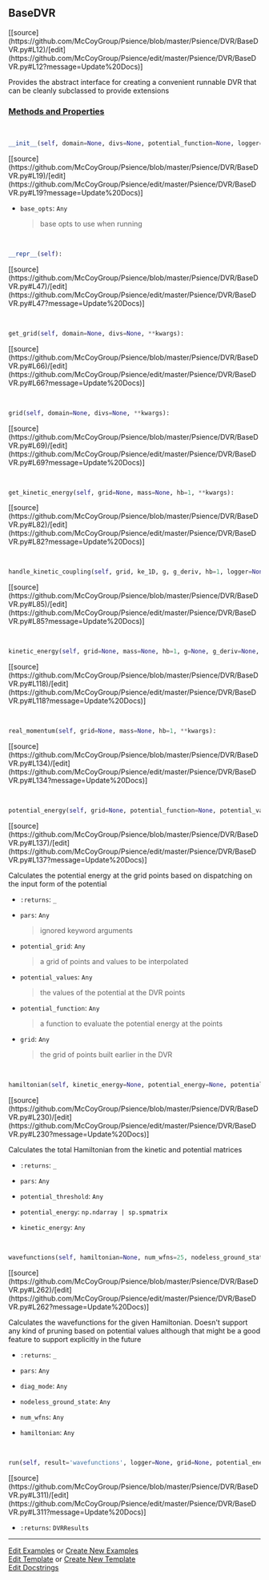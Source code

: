 ## <a id="Psience.DVR.BaseDVR.BaseDVR">BaseDVR</a> 
<div class="docs-source-link" markdown="1">
[[source](https://github.com/McCoyGroup/Psience/blob/master/Psience/DVR/BaseDVR.py#L12)/[edit](https://github.com/McCoyGroup/Psience/edit/master/Psience/DVR/BaseDVR.py#L12?message=Update%20Docs)]
</div>

Provides the abstract interface for creating a
convenient runnable DVR that can be cleanly subclassed to provide
extensions



<div class="collapsible-section">
 <div class="collapsible-section collapsible-section-header" markdown="1">
 
### <a class="collapse-link" data-toggle="collapse" href="#methods">Methods and Properties</a> <a class="float-right" data-toggle="collapse" href="#methods"><i class="fa fa-chevron-down"></i></a>

 </div>
 <div class="collapsible-section collapsible-section-body collapse" id="methods" markdown="1">

<a id="Psience.DVR.BaseDVR.BaseDVR.__init__" class="docs-object-method">&nbsp;</a> 
```python
__init__(self, domain=None, divs=None, potential_function=None, logger=None, **base_opts): 
```
<div class="docs-source-link" markdown="1">
[[source](https://github.com/McCoyGroup/Psience/blob/master/Psience/DVR/BaseDVR.py#L19)/[edit](https://github.com/McCoyGroup/Psience/edit/master/Psience/DVR/BaseDVR.py#L19?message=Update%20Docs)]
</div>


- `base_opts`: `Any`
    >base opts to use when running

<a id="Psience.DVR.BaseDVR.BaseDVR.__repr__" class="docs-object-method">&nbsp;</a> 
```python
__repr__(self): 
```
<div class="docs-source-link" markdown="1">
[[source](https://github.com/McCoyGroup/Psience/blob/master/Psience/DVR/BaseDVR.py#L47)/[edit](https://github.com/McCoyGroup/Psience/edit/master/Psience/DVR/BaseDVR.py#L47?message=Update%20Docs)]
</div>

<a id="Psience.DVR.BaseDVR.BaseDVR.get_grid" class="docs-object-method">&nbsp;</a> 
```python
get_grid(self, domain=None, divs=None, **kwargs): 
```
<div class="docs-source-link" markdown="1">
[[source](https://github.com/McCoyGroup/Psience/blob/master/Psience/DVR/BaseDVR.py#L66)/[edit](https://github.com/McCoyGroup/Psience/edit/master/Psience/DVR/BaseDVR.py#L66?message=Update%20Docs)]
</div>

<a id="Psience.DVR.BaseDVR.BaseDVR.grid" class="docs-object-method">&nbsp;</a> 
```python
grid(self, domain=None, divs=None, **kwargs): 
```
<div class="docs-source-link" markdown="1">
[[source](https://github.com/McCoyGroup/Psience/blob/master/Psience/DVR/BaseDVR.py#L69)/[edit](https://github.com/McCoyGroup/Psience/edit/master/Psience/DVR/BaseDVR.py#L69?message=Update%20Docs)]
</div>

<a id="Psience.DVR.BaseDVR.BaseDVR.get_kinetic_energy" class="docs-object-method">&nbsp;</a> 
```python
get_kinetic_energy(self, grid=None, mass=None, hb=1, **kwargs): 
```
<div class="docs-source-link" markdown="1">
[[source](https://github.com/McCoyGroup/Psience/blob/master/Psience/DVR/BaseDVR.py#L82)/[edit](https://github.com/McCoyGroup/Psience/edit/master/Psience/DVR/BaseDVR.py#L82?message=Update%20Docs)]
</div>

<a id="Psience.DVR.BaseDVR.BaseDVR.handle_kinetic_coupling" class="docs-object-method">&nbsp;</a> 
```python
handle_kinetic_coupling(self, grid, ke_1D, g, g_deriv, hb=1, logger=None, **kwargs): 
```
<div class="docs-source-link" markdown="1">
[[source](https://github.com/McCoyGroup/Psience/blob/master/Psience/DVR/BaseDVR.py#L85)/[edit](https://github.com/McCoyGroup/Psience/edit/master/Psience/DVR/BaseDVR.py#L85?message=Update%20Docs)]
</div>

<a id="Psience.DVR.BaseDVR.BaseDVR.kinetic_energy" class="docs-object-method">&nbsp;</a> 
```python
kinetic_energy(self, grid=None, mass=None, hb=1, g=None, g_deriv=None, **kwargs): 
```
<div class="docs-source-link" markdown="1">
[[source](https://github.com/McCoyGroup/Psience/blob/master/Psience/DVR/BaseDVR.py#L118)/[edit](https://github.com/McCoyGroup/Psience/edit/master/Psience/DVR/BaseDVR.py#L118?message=Update%20Docs)]
</div>

<a id="Psience.DVR.BaseDVR.BaseDVR.real_momentum" class="docs-object-method">&nbsp;</a> 
```python
real_momentum(self, grid=None, mass=None, hb=1, **kwargs): 
```
<div class="docs-source-link" markdown="1">
[[source](https://github.com/McCoyGroup/Psience/blob/master/Psience/DVR/BaseDVR.py#L134)/[edit](https://github.com/McCoyGroup/Psience/edit/master/Psience/DVR/BaseDVR.py#L134?message=Update%20Docs)]
</div>

<a id="Psience.DVR.BaseDVR.BaseDVR.potential_energy" class="docs-object-method">&nbsp;</a> 
```python
potential_energy(self, grid=None, potential_function=None, potential_values=None, potential_grid=None, logger=None, **pars): 
```
<div class="docs-source-link" markdown="1">
[[source](https://github.com/McCoyGroup/Psience/blob/master/Psience/DVR/BaseDVR.py#L137)/[edit](https://github.com/McCoyGroup/Psience/edit/master/Psience/DVR/BaseDVR.py#L137?message=Update%20Docs)]
</div>

Calculates the potential energy at the grid points based
on dispatching on the input form of the potential
- `:returns`: `_`
    >
- `pars`: `Any`
    >ignored keyword arguments
- `potential_grid`: `Any`
    >a grid of points and values to be interpolated
- `potential_values`: `Any`
    >the values of the potential at the DVR points
- `potential_function`: `Any`
    >a function to evaluate the potential energy at the points
- `grid`: `Any`
    >the grid of points built earlier in the DVR

<a id="Psience.DVR.BaseDVR.BaseDVR.hamiltonian" class="docs-object-method">&nbsp;</a> 
```python
hamiltonian(self, kinetic_energy=None, potential_energy=None, potential_threshold=None, **pars): 
```
<div class="docs-source-link" markdown="1">
[[source](https://github.com/McCoyGroup/Psience/blob/master/Psience/DVR/BaseDVR.py#L230)/[edit](https://github.com/McCoyGroup/Psience/edit/master/Psience/DVR/BaseDVR.py#L230?message=Update%20Docs)]
</div>

Calculates the total Hamiltonian from the kinetic and potential matrices
- `:returns`: `_`
    >
- `pars`: `Any`
    >
- `potential_threshold`: `Any`
    >
- `potential_energy`: `np.ndarray | sp.spmatrix`
    >
- `kinetic_energy`: `Any`
    >

<a id="Psience.DVR.BaseDVR.BaseDVR.wavefunctions" class="docs-object-method">&nbsp;</a> 
```python
wavefunctions(self, hamiltonian=None, num_wfns=25, nodeless_ground_state=False, diag_mode=None, logger=None, **pars): 
```
<div class="docs-source-link" markdown="1">
[[source](https://github.com/McCoyGroup/Psience/blob/master/Psience/DVR/BaseDVR.py#L262)/[edit](https://github.com/McCoyGroup/Psience/edit/master/Psience/DVR/BaseDVR.py#L262?message=Update%20Docs)]
</div>

Calculates the wavefunctions for the given Hamiltonian.
Doesn't support any kind of pruning based on potential values although that might be a good feature
to support explicitly in the future
- `:returns`: `_`
    >
- `pars`: `Any`
    >
- `diag_mode`: `Any`
    >
- `nodeless_ground_state`: `Any`
    >
- `num_wfns`: `Any`
    >
- `hamiltonian`: `Any`
    >

<a id="Psience.DVR.BaseDVR.BaseDVR.run" class="docs-object-method">&nbsp;</a> 
```python
run(self, result='wavefunctions', logger=None, grid=None, potential_energy=None, kinetic_energy=None, hamiltonian=None, **opts): 
```
<div class="docs-source-link" markdown="1">
[[source](https://github.com/McCoyGroup/Psience/blob/master/Psience/DVR/BaseDVR.py#L311)/[edit](https://github.com/McCoyGroup/Psience/edit/master/Psience/DVR/BaseDVR.py#L311?message=Update%20Docs)]
</div>


- `:returns`: `DVRResults`
    >

 </div>
</div>




___

[Edit Examples](https://github.com/McCoyGroup/Psience/edit/gh-pages/ci/examples/Psience/DVR/BaseDVR/BaseDVR.md) or 
[Create New Examples](https://github.com/McCoyGroup/Psience/new/gh-pages/?filename=ci/examples/Psience/DVR/BaseDVR/BaseDVR.md) <br/>
[Edit Template](https://github.com/McCoyGroup/Psience/edit/gh-pages/ci/docs/Psience/DVR/BaseDVR/BaseDVR.md) or 
[Create New Template](https://github.com/McCoyGroup/Psience/new/gh-pages/?filename=ci/docs/templates/Psience/DVR/BaseDVR/BaseDVR.md) <br/>
[Edit Docstrings](https://github.com/McCoyGroup/Psience/edit/master/Psience/DVR/BaseDVR.py#L12?message=Update%20Docs)